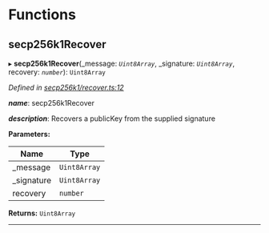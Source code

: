 

# Functions

<a id="secp256k1recover"></a>

##  secp256k1Recover

▸ **secp256k1Recover**(_message: *`Uint8Array`*, _signature: *`Uint8Array`*, recovery: *`number`*): `Uint8Array`

*Defined in [secp256k1/recover.ts:12](https://github.com/polkadot-js/common/blob/ccc1529/packages/util-crypto/src/secp256k1/recover.ts#L12)*

*__name__*: secp256k1Recover

*__description__*: Recovers a publicKey from the supplied signature

**Parameters:**

| Name | Type |
| ------ | ------ |
| _message | `Uint8Array` |
| _signature | `Uint8Array` |
| recovery | `number` |

**Returns:** `Uint8Array`

___

